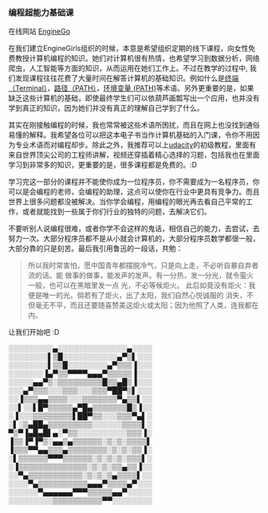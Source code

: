 ### 编程超能力基础课
在线网站 [EngineGo](https://www.enginego.org/)

在我们建立EngineGirls组织的时候，本意是希望组织定期的线下课程，向女性免费教授计算机编程的知识。她们对计算机很有热情，也希望学习到数据分析，网络爬虫，人工智能等方面的知识，从而运用在她们工作上。不过在教学的过程中, 我们发现课程往往花费了大量时间在解答计算机的基础知识。例如什么是[终端（Terminal）](基础/术语/终端/)，[路径（PATH）](基础/术语/路径/)，[环境变量 (PATH)](基础/术语/环境变量/)等术语。另外更重要的是，如果缺乏这些计算机的基础，即使最终学生们可以依葫芦画瓢写出一个应用，也并没有学到真正的知识，因为她们并没有真正的理解自己学到了什么。

其实在刚接触编程的时候，我也常常被这些术语所困扰，而且在网上也没找到通俗易懂的解释。我希望各位可以把这本电子书当作计算机基础的入门课，令你不用因为专业术语而对编程却步。除此之外，我推荐可以上[udacity](https://cn.udacity.com/courses/all)的初级教程，里面有来自世界顶尖公司的工程师讲解，视频还穿插着精心选择的习题，包括我也在里面学习到非常多的知识，更重要的是，很多课程都是免费的。:D

学习完这一部分的课程并不能使你成为一位程序员，你不需要成为一名程序员，你可以是会编程的老师，会编程的助理，这点可以使你在行业中更具有竞争力。而且世界上很多问题都没被解决。当你学会编程，用编程的眼光再去看自己平常的工作，或者就能找到一些属于你们行业的独特的问题，去解决它们。

不要听别人说编程很难，或者你学不会这样的鬼话，相信自己的能力，去尝试，去努力一次。大部分程序员都不是从小就会计算机的，大部分程序员数学都很一般，大部分靠的只是刻苦。最后我引用鲁迅的一段话，共勉：

> 所以我时常害怕，愿中国青年都摆脱冷气，只是向上走，不必听自暴自弃者流的话。能
做事的做事，能发声的发声。有一分热，发一分光，就令萤火一般，也可以在黑暗里发一点
光，不必等候炬火。
> 此后如竟没有炬火：我便是唯一的光。倘若有了炬火，出了太阳，我们自然心悦诚服的
消失，不但毫无不平，而且还要随喜赞美这炬火或太阳；因为他照了人类，连我都在
内。

让我们开始吧 :D

░░░░░░░░░▄░░░░░░░░░░░░░░▄░░░░
░░░░░░░░▌▒█░░░░░░░░░░░▄▀▒▌░░░
░░░░░░░░▌▒▒█░░░░░░░░▄▀▒▒▒▐░░░
░░░░░░░▐▄▀▒▒▀▀▀▀▄▄▄▀▒▒▒▒▒▐░░░
░░░░░▄▄▀▒░▒▒▒▒▒▒▒▒▒█▒▒▄█▒▐░░░
░░░▄▀▒▒▒░░░▒▒▒░░░▒▒▒▀██▀▒▌░░░ 
░░▐▒▒▒▄▄▒▒▒▒░░░▒▒▒▒▒▒▒▀▄▒▒▌░░
░░▌░░▌█▀▒▒▒▒▒▄▀█▄▒▒▒▒▒▒▒█▒▐░░
░▐░░░▒▒▒▒▒▒▒▒▌██▀▒▒░░░▒▒▒▀▄▌░
░▌░▒▄██▄▒▒▒▒▒▒▒▒▒░░░░░░▒▒▒▒▌░
▀▒▀▐▄█▄█▌▄░▀▒▒░░░░░░░░░░▒▒▒▐░
▐▒▒▐▀▐▀▒░▄▄▒▄▒▒▒▒▒▒░▒░▒░▒▒▒▒▌
▐▒▒▒▀▀▄▄▒▒▒▄▒▒▒▒▒▒▒▒░▒░▒░▒▒▐░
░▌▒▒▒▒▒▒▀▀▀▒▒▒▒▒▒░▒░▒░▒░▒▒▒▌░
░▐▒▒▒▒▒▒▒▒▒▒▒▒▒▒░▒░▒░▒▒▄▒▒▐░░
░░▀▄▒▒▒▒▒▒▒▒▒▒▒░▒░▒░▒▄▒▒▒▒▌░░
░░░░▀▄▒▒▒▒▒▒▒▒▒▒▄▄▄▀▒▒▒▒▄▀░░░
░░░░░░▀▄▄▄▄▄▄▀▀▀▒▒▒▒▒▄▄▀░░░░░
░░░░░░░░░▒▒▒▒▒▒▒▒▒▒▀▀░░░░░░░░
